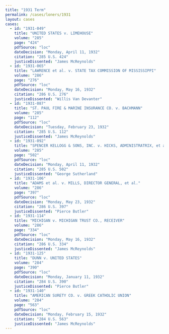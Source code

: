 ```yaml
---
title: "1931 Term"
permalink: /cases/loners/1931
layout: cases
cases:
  - id: "1931-049"
    title: "UNITED STATES v. LIMEHOUSE"
    volume: "285"
    page: "424"
    pdfSource: "loc"
    dateDecision: "Monday, April 11, 1932"
    citation: "285 U.S. 424"
    justiceDissented: "James McReynolds"
  - id: "1931-065"
    title: "LAWRENCE et al. v. STATE TAX COMMISSION OF MISSISSIPPI"
    volume: "286"
    page: "276"
    pdfSource: "loc"
    dateDecision: "Monday, May 16, 1932"
    citation: "286 U.S. 276"
    justiceDissented: "Willis Van Devanter"
  - id: "1931-087"
    title: "ST. PAUL FIRE & MARINE INSURANCE CO. v. BACHMANN"
    volume: "285"
    page: "112"
    pdfSource: "loc"
    dateDecision: "Tuesday, February 23, 1932"
    citation: "285 U.S. 112"
    justiceDissented: "James McReynolds"
  - id: "1931-092"
    title: "SPENCER KELLOGG & SONS, INC. v. HICKS, ADMINISTRATRIX, et al."
    volume: "285"
    page: "502"
    pdfSource: "loc"
    dateDecision: "Monday, April 11, 1932"
    citation: "285 U.S. 502"
    justiceDissented: "George Sutherland"
  - id: "1931-106"
    title: "ADAMS et al. v. MILLS, DIRECTOR GENERAL, et al."
    volume: "286"
    page: "397"
    pdfSource: "loc"
    dateDecision: "Monday, May 23, 1932"
    citation: "286 U.S. 397"
    justiceDissented: "Pierce Butler"
  - id: "1931-114"
    title: "MICHIGAN v. MICHIGAN TRUST CO., RECEIVER"
    volume: "286"
    page: "334"
    pdfSource: "loc"
    dateDecision: "Monday, May 16, 1932"
    citation: "286 U.S. 334"
    justiceDissented: "James McReynolds"
  - id: "1931-125"
    title: "DUNN v. UNITED STATES"
    volume: "284"
    page: "390"
    pdfSource: "loc"
    dateDecision: "Monday, January 11, 1932"
    citation: "284 U.S. 390"
    justiceDissented: "Pierce Butler"
  - id: "1931-140"
    title: "AMERICAN SURETY CO. v. GREEK CATHOLIC UNION"
    volume: "284"
    page: "563"
    pdfSource: "loc"
    dateDecision: "Monday, February 15, 1932"
    citation: "284 U.S. 563"
    justiceDissented: "James McReynolds"
---
```

